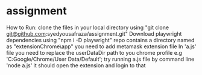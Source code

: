# assignment
How to Run: 
clone the files in your local directory using "git clone git@github.com:syedyousafraza/assignment.git"
Download playwright dependencies using "npm i -D playwright"
repo contains a directory named as "extensionChrome\app" you need to add metamask extension file
In 'a.js' file you need to replace the userDataDir path to you chrome profile  e.g   'C:Google/Chrome/User Data/Default';
try running a.js file by command line 'node a.js'  it should open the extension and login to that

